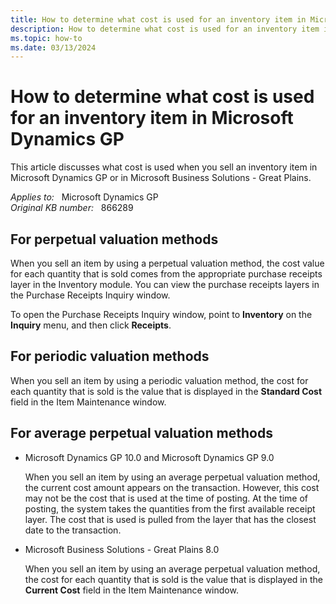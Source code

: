 ```yaml
---
title: How to determine what cost is used for an inventory item in Microsoft Dynamics GP
description: How to determine what cost is used for an inventory item in Microsoft Dynamics GP.
ms.topic: how-to
ms.date: 03/13/2024
---
```

# How to determine what cost is used for an inventory item in Microsoft Dynamics GP

This article discusses what cost is used when you sell an inventory item in Microsoft Dynamics GP or in Microsoft Business Solutions - Great Plains.

_Applies to:_ &nbsp; Microsoft Dynamics GP  
_Original KB number:_ &nbsp; 866289

## For perpetual valuation methods

When you sell an item by using a perpetual valuation method, the cost value for each quantity that is sold comes from the appropriate purchase receipts layer in the Inventory module. You can view the purchase receipts layers in the Purchase Receipts Inquiry window.

To open the Purchase Receipts Inquiry window, point to **Inventory** on the **Inquiry** menu, and then click **Receipts**.

## For periodic valuation methods

When you sell an item by using a periodic valuation method, the cost for each quantity that is sold is the value that is displayed in the **Standard Cost** field in the Item Maintenance window.

## For average perpetual valuation methods

- Microsoft Dynamics GP 10.0 and Microsoft Dynamics GP 9.0

    When you sell an item by using an average perpetual valuation method, the current cost amount appears on the transaction. However, this cost may not be the cost that is used at the time of posting. At the time of posting, the system takes the quantities from the first available receipt layer. The cost that is used is pulled from the layer that has the closest date to the transaction.

- Microsoft Business Solutions - Great Plains 8.0

    When you sell an item by using an average perpetual valuation method, the cost for each quantity that is sold is the value that is displayed in the **Current Cost** field in the Item Maintenance window.
